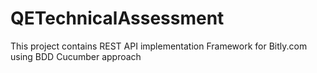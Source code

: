 # QETechnicalAssessment
This project contains REST API implementation Framework for Bitly.com using BDD Cucumber approach
